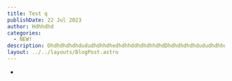```yaml
---
title: Test q
publishDate: 22 Jul 2023
author: Hdhhdhd
categories:
  - NEW!
description: DhdhdhdhdhdududhdhhdhedhdhhddhdhdhhdhdDhdhdhdhdhdududhdhhdhedhdhhddhdhdhhdhdDhdhdhdhdhdududhdhhdhedhdhhddhdhdhhdhdDhdhdhdhdhdududhdhhdhedhdhhddhdhdhhdhdDhdhdhdhdhdududhdhhdhedhdhhddhdhdhhdhdDhdhdhdhdhdududhdhhdhedhdhhddhdhdhhdhdDhdhdhdhdhdududhdhhdhedhdhhddhdhdhhdhdDhdhdhdhdhdududhdhhdhedhdhhddhdhdhhdhdDhdhdhdhdhdududhdhhdhedhdhhddhdhdhhdhdDhdhdhdhdhdududhdhhdhedhdhhddhdhdhhdhdDhdhdhdhdhdududhdhhdhedhdhhddhdhdhhdhdDhdhdhdhdhdududhdhhdhedhdhhddhdhdhhdhdDhdhdhdhdhdududhdhhdhedhdhhddhdhdhhdhd
layout: ../../layouts/BlogPost.astro
---
```

*
